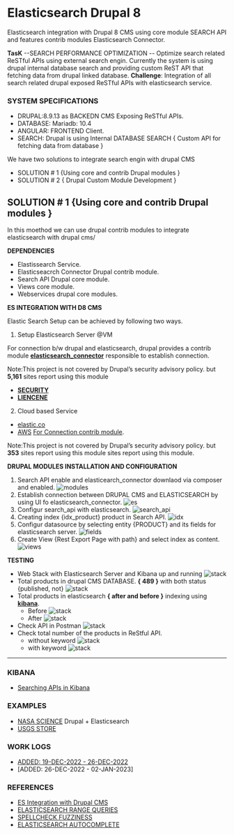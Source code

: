 # Elasticsearch Drupal 8

Elasticsearch integration with Drupal 8 CMS using core module SEARCH API and features contrib modules Elasticsearch Connector.

**TasK** --SEARCH PERFORMANCE OPTIMIZATION --
Optimize search related ReSTful APIs using external search engin. Currently the system is using drupal internal database search and providing custom ReST API that fetching data from drupal linked database.
**Challenge**: Integration of all search related drupal exposed ReSTful APIs with elasticsearch service.

### SYSTEM SPECIFICATIONS

- DRUPAL:8.9.13 as BACKEDN CMS Exposing ReSTful APIs.
- DATABASE: Mariadb: 10.4
- ANGULAR: FRONTEND Client.
- SEARCH: Drupal is using Internal DATABASE SEARCH { Custom API for fetching data from database }

We have two solutions to integrate search engin with drupal CMS

- SOLUTION # 1 {Using core and contrib Drupal modules }
- SOLUTION # 2 { Drupal Custom Module Development }

## SOLUTION # 1 {Using core and contrib Drupal modules }

In this moethod we can use drupal contrib modules to integrate elasticsearch with drupal cms/

**DEPENDENCIES**

- Elastissearch Service.
- Elasticseacrch Connector Drupal contrib module.
- Search API Drupal core module.
- Views core module.
- Webservices drupal core modules.

**ES INTEGRATION WITH D8 CMS**

Elastic Search Setup can be achieved by following two ways.

1. Setup Elasticsearch Server @VM

For connection b/w drupal and elasticsearch, drupal provides a contrib module [**elasticsearch_connector**](https://www.drupal.org/project/elasticsearch_connector) responsible to establish connection.

Note:This project is not covered by Drupal’s security advisory policy.
but **5,161** sites report using this module

- [**SECURITY**](https://github.com/arsibux/elasticsearch-drupal/blob/main/_progress/SECURITY.md)
- [**LIENCENE**](https://github.com/arsibux/elasticsearch-drupal/blob/main/_progress/LICENSE.md)

2. Cloud based Service

- [elastic.co](https://www.elastic.co/cloud/)
- [AWS](https://aws.amazon.com/marketplace/pp/prodview-voru33wi6xs7k)
  [For Connection contrib module](https://www.drupal.org/project/elasticsearch_aws_connector).

Note:This project is not covered by Drupal’s security advisory policy.
but **353** sites report using this module sites report using this module.

**DRUPAL MODULES INSTALLATION AND CONFIGURATION**

1. Search API enable and elasticearch_connector downlaod via composer and enabled.
   ![modules](https://github.com/arsibux/elasticsearch-drupal/blob/main/images/steps/es_enabled.png)
2. Establish connection between DRUPAL CMS and ELASTICSEARCH by using UI fo elasticsearch_connector.
   ![es](https://github.com/arsibux/elasticsearch-drupal/blob/main/images/steps/es.png)
3. Configur search_api with elasticsearch.
   ![search_api](https://github.com/arsibux/elasticsearch-drupal/blob/main/images/steps/search_api.png)
4. Creating index {idx_product} product in Search API.
   ![idx](https://github.com/arsibux/elasticsearch-drupal/blob/main/images/steps/idx.png)
5. Configur datasource by selecting entity {PRODUCT} and its fields for elasticsearch server.
   ![fields](https://github.com/arsibux/elasticsearch-drupal/blob/main/images/steps/idx.png)
6. Create View {Rest Export Page with path} and select index as content.
   ![views](https://github.com/arsibux/elasticsearch-drupal/blob/main/images/steps/view.png)

**TESTING**

- Web Stack with Elasticsearch Server and Kibana up and running
  ![stack](https://github.com/arsibux/elasticsearch-drupal/blob/main/images/testing/stack.png)
- Total products in drupal CMS DATABASE. **{ 489 }** with both status {published, not}
  ![stack](https://github.com/arsibux/elasticsearch-drupal/blob/main/images/testing/db.png)
- Total products in elasticsearch **{ after and before }** indexing using [**kibana**](https://github.com/arsibux/elasticsearch-drupal/blob/main/_progress/KIBANA.md).
  - Before ![stack](https://github.com/arsibux/elasticsearch-drupal/blob/main/images/testing/before.png)
  - After ![stack](https://github.com/arsibux/elasticsearch-drupal/blob/main/images/testing/after.png)
- Check API in Postman
  ![stack](https://github.com/arsibux/elasticsearch-drupal/blob/main/images/testing/postman.png)
- Check total number of the products in ReStful API.
  - without keyword
    ![stack](https://github.com/arsibux/elasticsearch-drupal/blob/main/images/testing/total.png)
  - with keyword
    ![stack](https://github.com/arsibux/elasticsearch-drupal/blob/main/images/testing/filter.png)

<hr>

<!-- ## SOLUTION # 2 { Custom Development }

### NEW MODULE { zain_elasticsearch } -->

### KIBANA

- [Searching APIs in Kibana](https://github.com/arsibux/elasticsearch-drupal/blob/main/_progress/KIBANA.md)

### EXAMPLES

- [NASA SCIENCE](https://science.nasa.gov/) Drupal + Elasticsearch
- [USGS STORE](https://store.usgs.gov/)

### WORK LOGS

- [ADDED: 19-DEC-2022 - 26-DEC-2022](https://github.com/arsibux/elasticsearch-drupal/blob/main/_progress/26_DEC_TO_02_JAN.md)
- [ADDED: 26-DEC-2022 - 02-JAN-2023]

### REFERENCES

- [ES Integration with Drupal CMS](https://www.lullabot.com/articles/indexing-content-from-drupal-8-to-elasticsearch)
- [ELASTICSEARCH RANGE QUERIES](https://linuxhint.com/elasticsearch-range-query/)
- [SPELLCHECK FUZZINESS](https://engineering.empathy.co/spellcheck-in-elasticsearch/)
- [ELASTICSEARCH AUTOCOMPLETE](https://opster.com/guides/elasticsearch/how-tos/elasticsearch-auto-complete-guide/)

<!-- -[Video](https://opendistro.github.io/for-elasticsearch-docs/docs/elasticsearch/ux/)
- [Video](https://medium.com/quantyca/reviving-an-e-commerce-search-engine-using-elasticsearch-)
- [Video](https://www.youtube.com/watch?v=_h12KHPg_WE)
- [Video](https://www.youtube.com/watch?v=K-DWcM886Z4)
- [Video](https://www.youtube.com/watch?v=_h12KHPg_WE)
- [Video](https://www.youtube.com/watch?v=OoMZPU4EGrU)
- [Video](https://www.youtube.com/watch?v=FkxAfpvRrbc) -->
